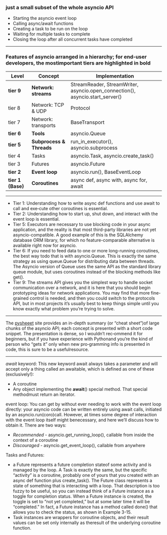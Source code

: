 ### just a  small  subset  of  the  whole asyncio API

- Starting the asyncio event loop
- Calling async/await functions
- Creating a task to be run on the loop
- Waiting for multiple tasks to complete
- Closing the loop after all concurrent tasks have completed

----------

### Features of asyncio arranged in a hierarchy; for end-user developers, the mostimportant tiers are highlighted in bold

Level | Concept | Implementation
----- | ------- | --------------
**tier 9** | **Network: streams** | StreamReader, StreamWriter, asyncio.open_connection(), asyncio.start_server()
tier 8 | Network: TCP & UDP | Protocol
tier 7 | Network: transports | BaseTransport
**tier 6** | **Tools** | asyncio.Queue
**tier 5** | **Subprocess & Threads** | run_in_executor(), asyncio.subprocess
tier 4 | Tasks | asyncio.Task, asyncio.create_task()
tier 3 | Futures | asyncio.Future
**tier 2** | **Event loop** | asyncio.run(), BaseEventLoop
**tier 1 (Base)** | **Coroutines** | async def, async with, async for, await

----------

- Tier 1: Understanding how to write async def functions and use await to call and exe‐cute other coroutines is essential.
- Tier 2: Understanding how to start up, shut down, and interact with the event loop is essential.
- Tier 5: Executors are necessary to use blocking code in your async application, and the reality is that most third-party libraries are not yet asyncio-compatible. A good example of this is the SQLAlchemy database ORM library, for which no feature-comparable alternative is available right now for asyncio.
- Tier 6: If you need to feed data to one or more long-running coroutines, the best way todo that is with asyncio.Queue. This is exactly the same strategy as using queue.Queue for distributing data between threads. The Asyncio version of Queue uses the same API as the standard library queue module, but uses coroutines instead of the blocking methods like get().
- Tier 9: The streams API gives you the simplest way to handle socket communication over a network, and it is here that you should begin prototyping ideas for network applications. You may find that more fine-grained control is needed, and then you could switch to the protocols API, but in most projects it’s usually best to keep things simple until you know exactly what problem you’re trying to solve.

----------

The [pysheeet](https://www.pythonsheets.com/notes/python-asyncio.html) site provides an in-depth summary (or “cheat sheet”)of large chunks of the asyncio API; each concept is presented with a short code snippet. The presentation is dense, so I wouldn’t rec‐ommend it for beginners, but if you have experience with Pythonand you’re the kind of person who “gets it” only when new pro‐gramming info is presented in code, this is sure to be a usefulresource.

----------

*await* keyword: This new keyword await always takes a parameter and will accept only a thing called an awaitable, which is defined as one of these (exclusively!):
- A coroutine
- Any object implementing the __await__() special method. That special methodmust return an iterator.

event loop: You can get by without ever needing to work with the event loop directly: your asyncio code can be written entirely using await calls, initiated by an asyncio.run(coro)call. However, at times some degree of interaction with the event loop itself might benecessary, and here we’ll discuss how to obtain it. There are two ways:
- *Recommended* - asyncio.get_running_loop(), callable from inside the context of a coroutine
- *Discouraged* - asyncio.get_event_loop(), callable from anywhere

Tasks and Futures: 
- a Future represents a future completion stateof some activity and is managed by the loop. A Task is exactly the same, but the specific “activity” is a coroutine, probably one of yours that you created with an async def function plus create_task(). The Future class represents a state of something that is interacting with a loop. That description is too fuzzy to be useful, so you can instead think of a Future instance as a toggle for completion status. When a Future instance is created, the toggle is set to “not  yet  completed,”  but  at  some  later  time  it  will  be  “completed.”  In  fact,  a  Future instance has a method called done() that allows you to check the status, as shown in Example 3-15.
- Task  instances  are wrappers for coroutine objects, and their result values can be set only internally as theresult of the underlying coroutine function.